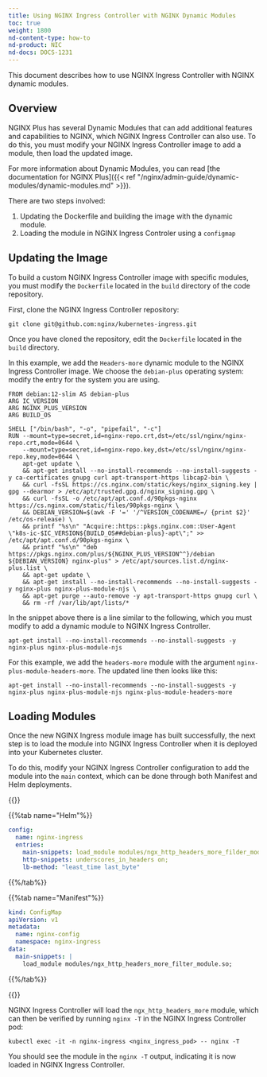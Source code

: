 ```yaml
---
title: Using NGINX Ingress Controller with NGINX Dynamic Modules
toc: true
weight: 1800
nd-content-type: how-to
nd-product: NIC
nd-docs: DOCS-1231
---
```


This document describes how to use NGINX Ingress Controller with NGINX dynamic modules.

## Overview

NGINX Plus has several Dynamic Modules that can add additional features and capabilities to NGINX, which NGINX Ingress Controller can also use. To do this, you must modify your NGINX Ingress Controller image to add a module, then load the updated image.

For more information about Dynamic Modules, you can read [the documentation for NGINX Plus]({{< ref "/nginx/admin-guide/dynamic-modules/dynamic-modules.md" >}}).

There are two steps involved:

1. Updating the Dockerfile and building the image with the dynamic module.
1. Loading the module in NGINX Ingress Controler using a `configmap`

## Updating the Image

To build a custom NGINX Ingress Controller image with specific modules, you must modify the `Dockerfile` located in the `build` directory of the code repository.

First, clone the NGINX Ingress Controller repository:

```shell
git clone git@github.com:nginx/kubernetes-ingress.git
```

Once you have cloned the repository, edit the `Dockerfile` located in the `build` directory.

In this example, we add the `Headers-more` dynamic module to the NGINX Ingress Controller image. We choose the `debian-plus` operating system: modify the entry for the system you are using.

```docker
FROM debian:12-slim AS debian-plus
ARG IC_VERSION
ARG NGINX_PLUS_VERSION
ARG BUILD_OS

SHELL ["/bin/bash", "-o", "pipefail", "-c"]
RUN --mount=type=secret,id=nginx-repo.crt,dst=/etc/ssl/nginx/nginx-repo.crt,mode=0644 \
	--mount=type=secret,id=nginx-repo.key,dst=/etc/ssl/nginx/nginx-repo.key,mode=0644 \
	apt-get update \
	&& apt-get install --no-install-recommends --no-install-suggests -y ca-certificates gnupg curl apt-transport-https libcap2-bin \
	&& curl -fsSL https://cs.nginx.com/static/keys/nginx_signing.key | gpg --dearmor > /etc/apt/trusted.gpg.d/nginx_signing.gpg \
	&& curl -fsSL -o /etc/apt/apt.conf.d/90pkgs-nginx https://cs.nginx.com/static/files/90pkgs-nginx \
	&& DEBIAN_VERSION=$(awk -F '=' '/^VERSION_CODENAME=/ {print $2}' /etc/os-release) \
	&& printf "%s\n" "Acquire::https::pkgs.nginx.com::User-Agent \"k8s-ic-$IC_VERSION${BUILD_OS##debian-plus}-apt\";" >> /etc/apt/apt.conf.d/90pkgs-nginx \
	&& printf "%s\n" "deb https://pkgs.nginx.com/plus/${NGINX_PLUS_VERSION^^}/debian ${DEBIAN_VERSION} nginx-plus" > /etc/apt/sources.list.d/nginx-plus.list \
	&& apt-get update \
	&& apt-get install --no-install-recommends --no-install-suggests -y nginx-plus nginx-plus-module-njs \
	&& apt-get purge --auto-remove -y apt-transport-https gnupg curl \
	&& rm -rf /var/lib/apt/lists/*
```

In the snippet above there is a line similar to the following, which you must modify to add a dynamic module to NGINX Ingress Controller.

```shell
apt-get install --no-install-recommends --no-install-suggests -y nginx-plus nginx-plus-module-njs
```

For this example, we add the `headers-more` module with the argument `nginx-plus-module-headers-more`. The updated line then looks like this:

```shell
apt-get install --no-install-recommends --no-install-suggests -y nginx-plus nginx-plus-module-njs nginx-plus-module-headers-more
```

## Loading Modules

Once the new NGINX Ingress module image has built successfully, the next step is to load the module into NGINX Ingress Controller when it is deployed into your Kubernetes cluster.

To do this, modify your NGINX Ingress Controller configuration to add the module into the `main` context, which can be done through both Manifest and Helm deployments.

{{<tabs name="install-methods">}}

{{%tab name="Helm"%}}

```yaml
config:
  name: nginx-ingress
  entries:
    main-snippets: load_module modules/ngx_http_headers_more_filder_module.so;
    http-snippets: underscores_in_headers on;
    lb-method: "least_time last_byte"
```

{{%/tab%}}

{{%tab name="Manifest"%}}

```yaml
kind: ConfigMap
apiVersion: v1
metadata:
  name: nginx-config
  namespace: nginx-ingress
data:
  main-snippets: |
    load_module modules/ngx_http_headers_more_filter_module.so;
```

{{%/tab%}}



{{</tabs>}}

NGINX Ingress Controller will load the `ngx_http_headers_more` module, which can then be verified by running `nginx -T` in the NGINX Ingress Controller pod:

```shell
kubectl exec -it -n nginx-ingress <nginx_ingress_pod> -- nginx -T
```

You should see the module in the `nginx -T` output, indicating it is now loaded in NGINX Ingress Controller.

